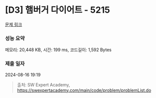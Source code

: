 # [D3] 햄버거 다이어트 - 5215 

[문제 링크](https://swexpertacademy.com/main/code/problem/problemDetail.do?contestProbId=AWT-lPB6dHUDFAVT) 

### 성능 요약

메모리: 20,448 KB, 시간: 199 ms, 코드길이: 1,592 Bytes

### 제출 일자

2024-08-16 19:19



> 출처: SW Expert Academy, https://swexpertacademy.com/main/code/problem/problemList.do